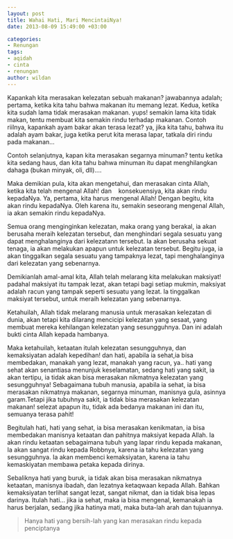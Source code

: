 ```yaml
---
layout: post
title: Wahai Hati, Mari MencintaiNya!
date: 2013-08-09 15:49:00 +03:00

categories:
- Renungan
tags:
- aqidah
- cinta
- renungan
author: wildan
---
```


Kapankah kita merasakan kelezatan sebuah makanan? jawabannya adalah;  pertama, ketika kita tahu bahwa makanan itu memang lezat. Kedua, ketika kita sudah lama tidak merasakan makanan. yups! semakin lama kita tidak makan, tentu membuat kita semakin rindu terhadap makanan. Contoh riilnya, kapankah ayam bakar akan terasa lezat? ya, jika kita tahu, bahwa itu adalah ayam bakar, juga ketika perut kita merasa lapar, tatkala diri rindu pada makanan...

Contoh selanjutnya, kapan kita merasakan segarnya minuman? tentu ketika kita sedang haus, dan kita tahu bahwa minuman itu dapat menghilangkan dahaga (bukan minyak, oli, dll)....

Maka demikian pula, kita akan mengetahui, dan merasakan cinta Allah, ketika kita telah mengenal Allah! dan    konsekuensiya, kita akan rindu kepadaNya. Ya, pertama, kita harus mengenal Allah! Dengan begitu, kita akan rindu kepadaNya. Oleh karena itu, semakin seseorang mengenal Allah, ia akan semakin rindu kepadaNya.

Semua orang menginginkan kelezatan, maka orang yang berakal, ia akan berusaha meraih kelezatan tersebut, dan menghindari segala sesuatu yang dapat menghalanginya dari kelezatann tersebut. Ia akan berusaha sekuat tenaga, ia akan melakukan apapun untuk kelezatan tersebut. Begitu juga, ia akan tinggalkan segala sesuatu yang tampaknya lezat, tapi menghalanginya dari kelezatan yang sebenarnya.

Demikianlah amal-amal kita, Allah telah melarang kita melakukan maksiyat! padahal maksiyat itu tampak lezat, akan tetapi bagi setiap mukmin, maksiyat adalah racun yang tampak seperti sesuatu yang lezat. Ia tinggalkan maksiyat tersebut, untuk meraih kelezatan yang sebenarnya.

Ketahuilah, Allah tidak melarang manusia untuk merasakan kelezatan di dunia, akan tetapi kita dilarang mencicipi kelezatan yang sesaat, yang membuat mereka kehilangan kelezatan yang sesungguhnya. Dan ini adalah bukti cinta Allah kepada hambanya.

Maka ketahuilah, ketaatan itulah kelezatan sesungguhnya, dan kemaksiyatan adalah kepedihan! dan hati, apabila ia sehat,ia bisa membedakan, manakah yang lezat, manakah yang racun, ya.. hati yang sehat akan senantiasa menunjuk keselamatan, sedang hati yang sakit, ia akan tertipu, ia tidak akan bisa merasakan nikmatnya kelezatan yang sesungguhnya! Sebagaimana tubuh manusia, apabila ia sehat, ia bisa merasakan nikmatnya makanan, segarnya minuman, manisnya gula, asinnya garam.Tetapi jika tubuhnya sakit, ia tidak bisa merasakan kelezatan makanan! selezat apapun itu, tidak ada bedanya makanan ini dan itu, semuanya terasa pahit!

Begitulah hati, hati yang sehat, ia bisa merasakan kenikmatan, ia bisa membedakan manisnya ketaatan dan pahitnya maksiyat kepada Allah. Ia akan rindu ketaatan sebagaimana tubuh yang lapar rindu kepada makanan, Ia akan sangat rindu kepada Robbnya, karena ia tahu kelezatan yang sesungguhnya. Ia akan membenci kemaksiyatan, karena ia tahu kemaskiyatan membawa petaka kepada dirinya.

Sebaliknya hati yang buruk, ia tidak akan bisa merasakan nikmatnya ketaatan, manisnya ibadah, dan lezatnya ketaqwaan kepada Allah. Bahkan kemaksiyatan terlihat sangat lezat, sangat nikmat, dan ia tidak bisa lepas darinya. Itulah hati... jika ia sehat, maka ia bisa mengenal, kemanakah ia harus berjalan, sedang jika hatinya mati, maka buta-lah arah dan tujuannya.

> Hanya hati yang bersih-lah yang kan merasakan rindu kepada penciptanya
